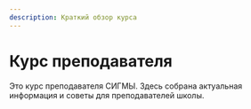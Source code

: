 ```yaml
---
description: Краткий обзор курса
---
```


# Курс преподавателя

Это курс преподавателя СИГМЫ. Здесь собрана актуальная информация и советы для преподавателей школы.
